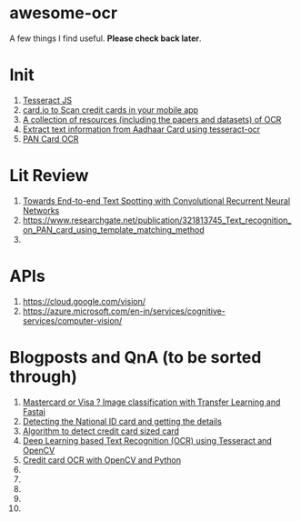 # awesome-ocr

A few things I find useful. **Please check back later**.

# Init

1. [Tesseract JS](http://tesseract.projectnaptha.com/)
2. [card.io to Scan credit cards in your mobile app](https://www.card.io/)
3. [A collection of resources (including the papers and datasets) of OCR](https://github.com/ZumingHuang/awesome-ocr-resources)
4. [Extract text information from Aadhaar Card using tesseract-ocr](https://github.com/dilippuri/Aadhaar-Card-OCR)
5. [PAN Card OCR](https://github.com/dilippuri/PAN-Card-OCR)

# Lit Review

1. [Towards End-to-end Text Spotting with Convolutional Recurrent Neural Networks](http://openaccess.thecvf.com/content_ICCV_2017/papers/Li_Towards_End-To-End_Text_ICCV_2017_paper.pdf)
2. https://www.researchgate.net/publication/321813745_Text_recognition_on_PAN_card_using_template_matching_method
3. 

# APIs

1. https://cloud.google.com/vision/
2. https://azure.microsoft.com/en-in/services/cognitive-services/computer-vision/

# Blogposts and QnA (to be sorted through)

1. [Mastercard or Visa ? Image classification with Transfer Learning and Fastai](https://medium.com/@pierre_guillou/mastercard-or-visa-image-classification-with-transfer-learning-and-fastai-5782d011687a)
2. [Detecting the National ID card and getting the details](https://stackoverflow.com/questions/24246807/detecting-the-national-id-card-and-getting-the-details)
3. [Algorithm to detect credit card sized card](https://stackoverflow.com/questions/49397301/algorithm-to-detect-credit-card-sized-card)
4. [Deep Learning based Text Recognition (OCR) using Tesseract and OpenCV](https://www.learnopencv.com/deep-learning-based-text-recognition-ocr-using-tesseract-and-opencv/)
5. [Credit card OCR with OpenCV and Python](https://www.pyimagesearch.com/2017/07/17/credit-card-ocr-with-opencv-and-python/)
6. []()
7. []()
8. []()
9. []()
10. []()

